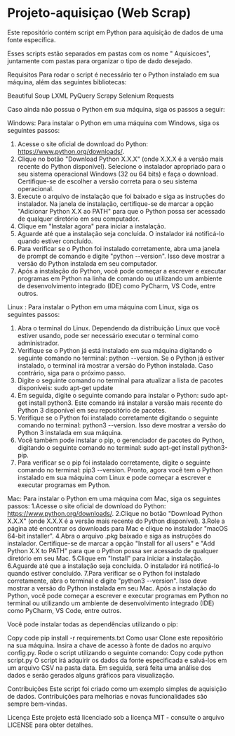 # Projeto-aquisiçao (Web Scrap)


Este repositório contém script em Python para aquisição de dados de uma fonte específica.

Esses scripts estão separados em pastas com os nome " Aquisicoes", juntamente com pastas para organizar o tipo de dado desejado.

Requisitos
Para rodar o script é necessário ter o Python instalado em sua máquina, além das seguintes bibliotecas:

Beautiful Soup
LXML
PyQuery
Scrapy
Selenium
Requests

Caso ainda não possua o Python em sua máquina, siga os passos a seguir:

Windows: Para instalar o Python em uma máquina com Windows, siga os seguintes passos:
1. Acesse o site oficial de download do Python: https://www.python.org/downloads/.
2. Clique no botão "Download Python X.X.X" (onde X.X.X é a versão mais recente do Python disponível).
Selecione o instalador apropriado para o seu sistema operacional Windows (32 ou 64 bits) e faça o download. Certifique-se de escolher a versão correta para o seu sistema operacional.
3. Execute o arquivo de instalação que foi baixado e siga as instruções do instalador. Na janela de instalação, certifique-se de marcar a opção "Adicionar Python X.X ao PATH" para que o Python possa ser acessado de qualquer diretório em seu computador.
4. Clique em "Instalar agora" para iniciar a instalação.
5. Aguarde até que a instalação seja concluída. O instalador irá notificá-lo quando estiver concluído.
6. Para verificar se o Python foi instalado corretamente, abra uma janela de prompt de comando e digite "python --version". Isso deve mostrar a versão do Python instalada em seu computador.
7. Após a instalação do Python, você pode começar a escrever e executar programas em Python na linha de comando ou utilizando um ambiente de desenvolvimento integrado (IDE) como PyCharm, VS Code, entre outros.

Linux : Para instalar o Python em uma máquina com Linux, siga os seguintes passos:
1. Abra o terminal do Linux. Dependendo da distribuição Linux que você estiver usando, pode ser necessário executar o terminal como administrador.
2. Verifique se o Python já está instalado em sua máquina digitando o seguinte comando no terminal: python --version. Se o Python já estiver instalado, o terminal irá mostrar a versão do Python instalada. Caso contrário, siga para o próximo passo.
3. Digite o seguinte comando no terminal para atualizar a lista de pacotes disponíveis: sudo apt-get update
4. Em seguida, digite o seguinte comando para instalar o Python: sudo apt-get install python3. Este comando irá instalar a versão mais recente do Python 3 disponível em seu repositório de pacotes.
5. Verifique se o Python foi instalado corretamente digitando o seguinte comando no terminal: python3 --version. Isso deve mostrar a versão do Python 3 instalada em sua máquina.
6. Você também pode instalar o pip, o gerenciador de pacotes do Python, digitando o seguinte comando no terminal: sudo apt-get install python3-pip.
7. Para verificar se o pip foi instalado corretamente, digite o seguinte comando no terminal: pip3 --version.
Pronto, agora você tem o Python instalado em sua máquina com Linux e pode começar a escrever e executar programas em Python.

Mac: Para instalar o Python em uma máquina com Mac, siga os seguintes passos:
1.Acesse o site oficial de download do Python: https://www.python.org/downloads/.
2.Clique no botão "Download Python X.X.X" (onde X.X.X é a versão mais recente do Python disponível).
3.Role a página até encontrar os downloads para Mac e clique no instalador "macOS 64-bit installer".
4.Abra o arquivo .pkg baixado e siga as instruções do instalador. Certifique-se de marcar a opção "Install for all users" e "Add Python X.X to PATH" para que o Python possa ser acessado de qualquer diretório em seu Mac.
5.Clique em "Install" para iniciar a instalação.
6.Aguarde até que a instalação seja concluída. O instalador irá notificá-lo quando estiver concluído.
7.Para verificar se o Python foi instalado corretamente, abra o terminal e digite "python3 --version". Isso deve mostrar a versão do Python instalada em seu Mac.
Após a instalação do Python, você pode começar a escrever e executar programas em Python no terminal ou utilizando um ambiente de desenvolvimento integrado (IDE) como PyCharm, VS Code, entre outros.

Você pode instalar todas as dependências utilizando o pip:

Copy code
pip install -r requirements.txt
Como usar
Clone este repositório na sua máquina.
Insira a chave de acesso à fonte de dados no arquivo config.py.
Rode o script utilizando o seguinte comando:
Copy code
python script.py
O script irá adquirir os dados da fonte especificada e salvá-los em um arquivo CSV na pasta data. Em seguida, será feita uma análise dos dados e serão gerados alguns gráficos para visualização.

Contribuições
Este script foi criado como um exemplo simples de aquisição de dados. Contribuições para melhorias e novas funcionalidades são sempre bem-vindas.

Licença
Este projeto está licenciado sob a licença MIT - consulte o arquivo LICENSE para obter detalhes.
